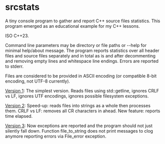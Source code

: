 # srcstats
A tiny console program to gather and report C++ source files statistics.
This program emerged as an educational example for my C++ lessons.

ISO C++23.

Command line parameters may be directory or file paths or --help for minimal help/about message.
The program reports statistics over all header files and source files separately and in total as is and after decommenting and removing empty lines and whitespace line endings.
Errors are reported to stderr.

Files are considered to be provided in ASCII encoding (or compatible 8-bit encoding, not UTF-8 currently).

[Version 1](https://github.com/kuvshinovdr/srcstats/blob/ea00f46adf40f9704c5b940d06ad1a5a5eab27b5/srcstats.cpp): The simplest version. Reads files using std::getline, ignores CRLF vs LF, ignores UTF encodings, ignores possible filesystem exceptions.

[Version 2](https://github.com/kuvshinovdr/srcstats/blob/34bc9b2a73cb1d1a44bf641e637e02ea4b09d74a/srcstats.cpp): Speed-up: reads files into strings as a whole then processes them. CRLF vs LF: removes all CR characters in ahead. New feature: reports time elapsed.

[Version 3](https://github.com/kuvshinovdr/srcstats/blob/5d85e23bb4811f4f7cb871aae3ed8f0f31ac3c91/srcstats.cpp): Now exceptions are reported and the program should not just silently fall down. Function file_to_string does not print messages to clog anymore reporting errors via File_error exception.
